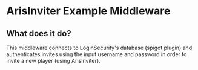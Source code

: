 # ArisInviter Example Middleware
## What does it do?

This middleware connects to LoginSecurity's database (spigot plugin) and authenticates invites using the input username and password in order to invite a new player (using ArisInviter).
